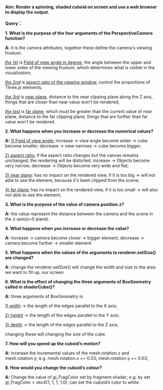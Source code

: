 #### **Aim: Render a spinning, shaded cuboid on screen and use a web browser to display the output.**



**Query：**

**1. What is the purpose of the four arguments of the PerspectiveCamera function?**

**A:** it is the camera attributes, together these define the camera's viewing frustum.

<u>*the 1st*</u> is <u>Field of view angle in degree</u>, the angle between the upper and lower sides of the viewing frustum, which determines what is visible in the visualization;

<u>*the 2nd*</u> is <u>aspect ratio of the viewing window</u>, control the proportions of Three.js elements;

<u>*the 3rd*</u> is <u>near plane</u>, distance to the near clipping plane along the Z axis, things that are closer than near value won't be rendered;

<u>*the last*</u> is <u>far plane</u>, which must be greater than the current value of near plane, distance to the far clipping plane, things that are further than far value won't be rendered.



**2. What happens when you increase or decrease the numerical values?**

**A:** <u>1) Field of view angle:</u> increase -> view angle become wider -> cube become smaller;
                        					decrease -> view narrows -> cube become bigger;

<u>2) aspect ratio:</u> if the aspect ratio changes but the canvas remains unchanged, the rendering will be distorted.
    increase -> Objects become very narrow;
    decrease -> Objects become very wide and flat;

<u>3) near plane</u>: has no impact on the rendered view,
    if it is too big -> will not able to see the element, because it's been clipped from the scene;

<u>4) far plane:</u> has no impact on the rendered view,
    if it is too small -> will also not able to see the element;



**3. What is the purpose of the value of camera.position.z?**

**A:** the value represent the distance between the camera and the scene in the z-axis(z=0 plane).



**4. What happens when you increase or decrease the value?**

**A:** increase -> camera become closer -> bigger element;
	decrease -> camera become further -> smaller element.



**5. What happens when the values of the arguments to renderer.setSize() are changed?**

**A:** change the renderer.setSize() will change the width and size to the area we want to fill up, our screen



**6. What is the effect of changing the three arguments of BoxGeometry called in shaderCube()?**

**A:** three arguments of BoxGeometry is:

<u>1) width</u> -> the length of the edges parallel to the X axis;

<u>2) height</u> -> the length of the edges parallel to the Y axis;

<u>3) depth</u> -> the length of the edges parallel to the Z axis;

changing these will changing the size of the cube.



**7. How will you speed up the cuboid’s motion?**

**A:** incerase the incremental values of the mesh.rotation.x and mesh.rotation.y;
e.g. mesh.rotation.x += 0.03;
     mesh.rotation.y += 0.03;



**8. How would you change the cuboid’s colour?**

**A:** Change the value of gl_FragColor set by fragment shader;
e.g. by set gl_FragColor = vec4(1, 1, 1, 1.0); can set the cuboid’s color to white.